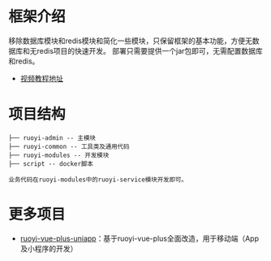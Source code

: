# 框架介绍
移除数据库模块和redis模块和简化一些模块，只保留框架的基本功能，方便无数据库和无redis项目的快速开发。
部署只需要提供一个jar包即可，无需配置数据库和redis。

- [视频教程地址](https://www.bilibili.com/video/BV1Lg4y1C7FK)

# 项目结构
``` 
├── ruoyi-admin -- 主模块
├── ruoyi-common -- 工具类及通用代码
├── ruoyi-modules -- 开发模块
├── script -- docker脚本

业务代码在ruoyi-modules中的ruoyi-service模块开发即可。
```

# 更多项目
- [ruoyi-vue-plus-uniapp](https://gitee.com/bkywksj/ruoyi-vue-plus-uniapp)：基于ruoyi-vue-plus全面改造，用于移动端（App及小程序的开发）
